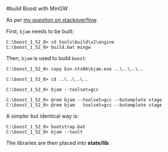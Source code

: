 #build Boost with MinGW

As per [my question on stackoverflow](http://stackoverflow.com/questions/13256788/building-boost-1-52-with-mingw).

First, `bjam` needs to be built:

    C:\boost_1_52_0> cd tools\build\v2\engine
    C:\boost_1_52_0> build.bat mingw

Then, `bjam` is used to build `boost`:

    C:\boost_1_52_0> copy bin.ntx86\bjam.exe ..\..\..\..

    C:\boost_1_52_0> cd ..\..\..\..

    C:\boost_1_52_0> bjam --toolset=gcc

    C:\boost_1_52_0> @rem bjam --toolset=gcc --butomplete stage
    C:\boost_1_52_0> @rem bjam   toolset=gcc --butomplete stage
    
A simpler but identical way is:

    C:\boost_1_52_0> bootstrap.bat
    C:\boost_1_52_0> bjam --toolt


The libraries are then placed into **state/lib**.
